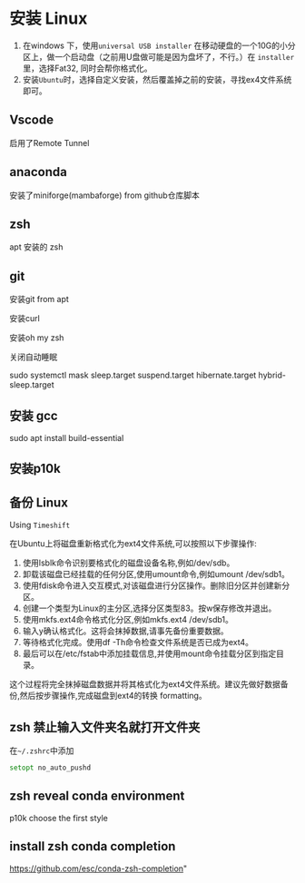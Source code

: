 # 安装 Linux

1. 在windows 下，使用`universal USB installer` 在移动硬盘的一个10G的小分区上，做一个启动盘（之前用U盘做可能是因为盘坏了，不行。）在 `installer` 里，选择Fat32, 同时会帮你格式化。
2. 安装`Ubuntu`时，选择自定义安装，然后覆盖掉之前的安装，寻找ex4文件系统即可。

## Vscode

启用了Remote Tunnel

## anaconda

安装了miniforge(mambaforge) from github仓库脚本

## zsh

apt 安装的 zsh

## git

安装git from apt

安装curl

安装oh my zsh

关闭自动睡眠

sudo systemctl mask sleep.target suspend.target hibernate.target hybrid-sleep.target

## 安装 gcc

sudo apt install build-essential

## 安装p10k

## 备份 Linux

Using `Timeshift`

在Ubuntu上将磁盘重新格式化为ext4文件系统,可以按照以下步骤操作:

1. 使用lsblk命令识别要格式化的磁盘设备名称,例如/dev/sdb。
2. 卸载该磁盘已经挂载的任何分区,使用umount命令,例如umount /dev/sdb1。
3. 使用fdisk命令进入交互模式,对该磁盘进行分区操作。删除旧分区并创建新分区。
4. 创建一个类型为Linux的主分区,选择分区类型83。按w保存修改并退出。
5. 使用mkfs.ext4命令格式化分区,例如mkfs.ext4 /dev/sdb1。
6. 输入y确认格式化。这将会抹掉数据,请事先备份重要数据。
7. 等待格式化完成。使用df -Th命令检查文件系统是否已成为ext4。
8. 最后可以在/etc/fstab中添加挂载信息,并使用mount命令挂载分区到指定目录。

这个过程将完全抹掉磁盘数据并将其格式化为ext4文件系统。建议先做好数据备份,然后按步骤操作,完成磁盘到ext4的转换 formatting。

## zsh 禁止输入文件夹名就打开文件夹

在`~/.zshrc`中添加

``` zsh
setopt no_auto_pushd
```

## zsh reveal conda environment

p10k choose the first style

## install zsh conda completion

<https://github.com/esc/conda-zsh-completion>"
